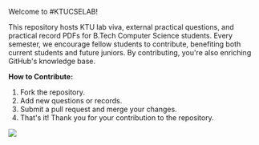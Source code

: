 Welcome to #KTUCSELAB!

This repository hosts KTU lab viva, external practical questions, and practical record PDFs for B.Tech Computer Science students. Every semester, we encourage fellow students to contribute, benefiting both current students and future juniors. By contributing, you're also enriching GitHub's knowledge base.

**How to Contribute:**
1. Fork the repository.
2. Add new questions or records.
3. Submit a pull request and merge your changes.
4. That's it! Thank you for your contribution to the repository.

[![](https://opencollective.com/html-react-parser/contributors.svg?width=890&button=false)](https://github.com/remarkablemark/html-react-parser/graphs/contributors)

